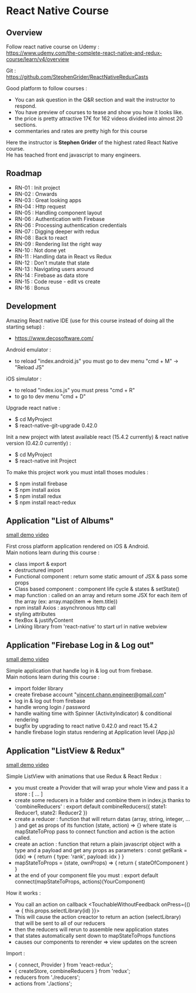 # React Native Course

## Overview

Follow react native course on Udemy :   
https://www.udemy.com/the-complete-react-native-and-redux-course/learn/v4/overview  

Git :  
https://github.com/StephenGrider/ReactNativeReduxCasts  

Good platform to follow courses :  
- You can ask question in the Q&R section and wait the instructor to respond.  
- You have preview of courses to tease and show you how it looks like.
- the price is pretty attractive 17€ for 162 videos divided into almost 20 sections.
- commentaries and rates are pretty high for this course 
  
Here the instructor is **Stephen Grider** of the highest rated React Native course.  
He has teached front end javascript to many engineers.

## Roadmap

- RN-01 : Init project
- RN-02 : Onwards
- RN-03 : Great looking apps
- RN-04 : Http request
- RN-05 : Handling component layout
- RN-06 : Authentication with Firebase
- RN-06 : Processing authentication credentials
- RN-07 : Digging deeper with redux
- RN-08 : Back to react
- RN-09 : Rendering list the right way
- RN-10 : Not done yet
- RN-11 : Handling data in React vs Redux
- RN-12 : Don't mutate that state
- RN-13 : Navigating users around
- RN-14 : Firebase as data store
- RN-15 : Code reuse - edit vs create
- RN-16 : Bonus

## Development

Amazing React native IDE (use for this course instead of doing all the starting setup) :   
- https://www.decosoftware.com/  
  
Android emulator :  
- to reload "index.android.js" you must go to dev menu "cmd + M" -> "Reload JS"
  
iOS simulator :   
- to reload "index.ios.js" you must press "cmd + R"
- to go to dev menu "cmd + D"

Upgrade react native :  
- $ cd MyProject
- $ react-native-git-upgrade 0.42.0

Init a new project with latest available react (15.4.2 currently) & react native version (0.42.0 currently) :
- $ cd MyProject
- $ react-native init Project

To make this project work you must intall thoses modules :
- $ npm install firebase
- $ npm install axios
- $ npm install redux
- $ npm install react-redux

## Application "List of Albums" 

[small demo video](albums.gif)

First cross platform application rendered on iOS & Android.  
Main notions learn during this course :
- class import & export
- destructured import
- Functional component : return some static amount of JSX & pass some props
- Class based component : component life cycle & states & setState()
- map function : called on an array and return some JSX for each item of the array (ex: array.map(item => <Text>item.title</Text>))
- npm install Axios : asynchronous http call 
- styling attributes
- flexBox & justifyContent
- Linking library from 'react-native' to start url in native webview

## Application "Firebase Log in & Log out" 

[small demo video](login_logout.gif)

Simple application that handle log in & log out from firebase.   
Main notions learn during this course :  
- import folder library 
- create firebase account "vincent.chann.engineer@gmail.com"
- log in & log out from firebase 
- handle wrong login / password
- handle waiting time with Spinner (ActivityIndicator) & conditional rendering
- bugfix by upgrading to react native 0.42.0 and react 15.4.2
- handle firebase login status rendering at Application level (App.js) 

## Application "ListView & Redux"

[small demo video](redux.gif)

Simple ListView with animations that use Redux & React Redux :
- you must create a Provider that will wrap your whole View and pass it a store : 
<Provider store={createStore(reducers)}><View>[ ... ]</View></Provider>
- create some reducers in a folder and combine them in index.js thanks to 'combineReducers' :
export default combineReducers({ state1: Reducer1, state2: Reducer2 })
- create a reducer : function that will return datas (array, string, integer, ... ) and get as props of its function (state, action) => {} where state is mapStateToProp pass to connect function and action is the action called.
- create an action : function that return a plain javascript object with a type and a payload and get any props as parameters :
const getRank = (idx) => { return { type: 'rank', payload: idx } }
- mapStateToProps = (state, ownProps) => { return { stateOfComponent } }
- at the end of your component file you must :
export default connect(mapStateToProps, actions)(YourComponent)

How it works :
- You call an action on callback <TouchableWithoutFeedback onPress={() => { this.props.selectLibrary(id) }}>
- This will cause the action creactor to return an action (selectLibrary) that will be sent to all of our reducers
- then the reducers will rerun to assemble new application states
- that states automatically sent down to mapStateToProps functions
- causes our components to rerender
=> view updates on the screen

Import :
- { connect, Provider } from 'react-redux';
- { createStore, combineReducers } from 'redux';
- reducers from './reducers';
- actions from './actions';
